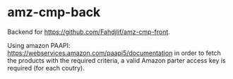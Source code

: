 # amz-cmp-back

Backend for https://github.com/Fahdjlif/amz-cmp-front.

Using amazon PAAPI:  https://webservices.amazon.com/paapi5/documentation in order to fetch the products with the required criteria, a valid Amazon parter access key is required (for each coutry).
